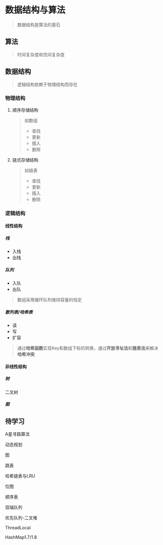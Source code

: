 # 数据结构与算法

> 数据结构是算法的基石

## 算法

> 时间复杂度和空间复杂度

## 数据结构

> 逻辑结构依赖于物理结构而存在

### 物理结构

1. 顺序存储结构

    > 如数组
    >
    > - 查找
    > - 更新
    > - 插入
    > - 删除

2. 链式存储结构

    > 如链表
    >
    > - 查找
    > - 更新
    > - 插入
    > - 删除

### 逻辑结构

#### 线性结构

##### 栈

- 入栈
- 出栈

##### 队列

- 入队
- 出队

> 数组采用循环队列维持容量的恒定

##### 散列表/哈希表

- 读
- 写
- 扩容

> 通过**哈希函数**实现Key和数组下标的转换，通过**开放寻址法**和**链表法**来解决**哈希冲突**

#### 非线性结构

##### 树

二叉树

##### 图

## 待学习

A星寻路算法

动态规划

图

跳表

哈希链表与LRU

位图

顺序表

双端队列

优先队列-二叉堆

ThreadLocal

HashMap1.7/1.8
